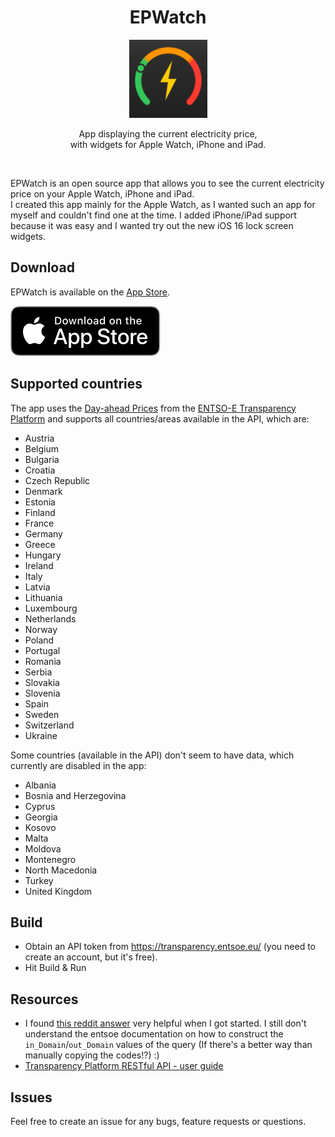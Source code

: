 <h1 align="center">EPWatch</h1>

<div align="center">
<img alt="EPWatch" height="125" src="./Resources/Assets.xcassets/AppIcon.appiconset/icon.png">
</div>

<p align="center">
App displaying the current electricity price,<br> with widgets for Apple Watch, iPhone and iPad.
</p>
<br>

EPWatch is an open source app that allows you to see the current electricity price on your Apple Watch, iPhone and iPad.<br>
I created this app mainly for the Apple Watch, as I wanted such an app for myself and couldn't find one at the time. I added iPhone/iPad support because it was easy and I wanted try out the new iOS 16 lock screen widgets.

## Download

EPWatch is available on the [App Store](https://apps.apple.com/us/app/elpriset-widget/id1644399828?platform=appleWatch).

[![Electricity price - Widget](./Resources/Download_on_the_App_Store_Badge_US-UK_RGB_blk_092917.svg)](https://apps.apple.com/us/app/elpriset-widget/id1644399828?platform=appleWatch)

## Supported countries

The app uses the [Day-ahead Prices](https://transparency.entsoe.eu/transmission-domain/r2/dayAheadPrices/show) from the [ENTSO-E Transparency Platform](https://transparency.entsoe.eu/) and supports all countries/areas available in the API, which are:

-   Austria
-   Belgium
-   Bulgaria
-   Croatia
-   Czech Republic
-   Denmark
-   Estonia
-   Finland
-   France
-   Germany
-   Greece
-   Hungary
-   Ireland
-   Italy
-   Latvia
-   Lithuania
-   Luxembourg
-   Netherlands
-   Norway
-   Poland
-   Portugal
-   Romania
-   Serbia
-   Slovakia
-   Slovenia
-   Spain
-   Sweden
-   Switzerland
-   Ukraine

Some countries (available in the API) don't seem to have data, which currently are disabled in the app:

-   Albania
-   Bosnia and Herzegovina
-   Cyprus
-   Georgia
-   Kosovo
-   Malta
-   Moldova
-   Montenegro
-   North Macedonia
-   Turkey
-   United Kingdom

## Build

-   Obtain an API token from https://transparency.entsoe.eu/ (you need to create an account, but it's free).
-   Hit Build & Run

## Resources

-   I found [this reddit answer](https://www.reddit.com/r/sweden/comments/r50v12/comment/ik9kif9/) very helpful when I got started. I still don't understand the entsoe documentation on how to construct the `in_Domain`/`out_Domain` values of the query (If there's a better way than manually copying the codes!?) :)
-   [Transparency Platform RESTful API - user guide](https://transparency.entsoe.eu/content/static_content/Static%20content/web%20api/Guide.html)

## Issues

Feel free to create an issue for any bugs, feature requests or questions.
